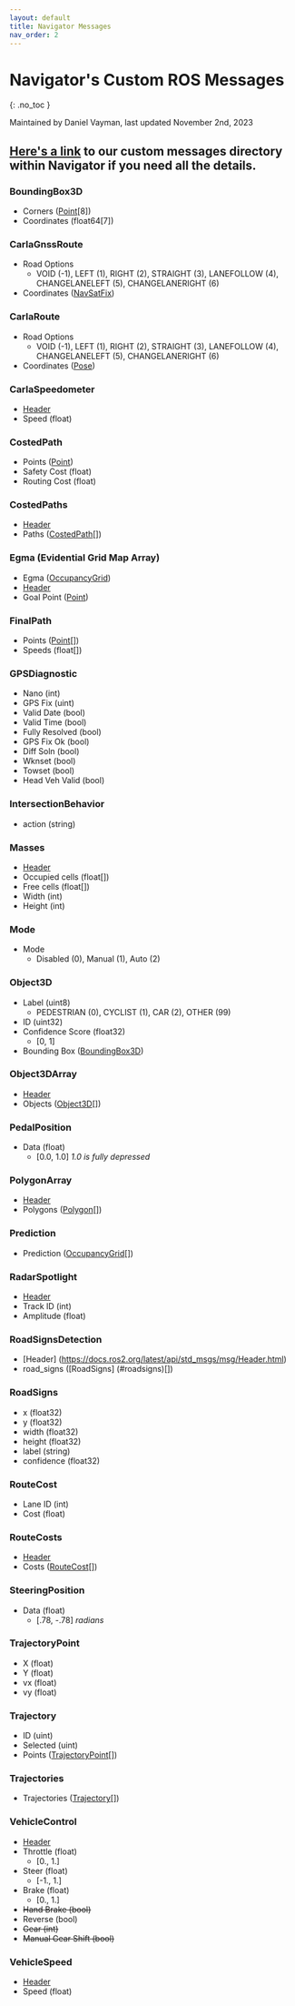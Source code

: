```yaml
---
layout: default
title: Navigator Messages
nav_order: 2
---
```


# Navigator's Custom ROS Messages
{: .no_toc }

Maintained by Daniel Vayman, last updated November 2nd, 2023

## [Here's a link](https://github.com/Nova-UTD/navigator/tree/dev/src/msg/navigator_msgs/msg) to our custom messages directory within Navigator if you need all the details.

### BoundingBox3D
- Corners ([Point](https://docs.ros2.org/latest/api/geometry_msgs/msg/Point.html)[8])
- Coordinates (float64[7])

### CarlaGnssRoute
- Road Options
  - VOID (-1), LEFT (1), RIGHT (2), STRAIGHT (3), LANEFOLLOW (4), CHANGELANELEFT (5), CHANGELANERIGHT (6)
- Coordinates ([NavSatFix](https://docs.ros2.org/latest/api/sensor_msgs/msg/NavSatFix.html))

### CarlaRoute
- Road Options
  - VOID (-1), LEFT (1), RIGHT (2), STRAIGHT (3), LANEFOLLOW (4), CHANGELANELEFT (5), CHANGELANERIGHT (6)
- Coordinates ([Pose](https://docs.ros2.org/latest/api/geometry_msgs/msg/Pose.html))

### CarlaSpeedometer
- [Header](https://docs.ros2.org/latest/api/std_msgs/msg/Header.html)
- Speed (float)

### CostedPath
- Points ([Point](https://docs.ros2.org/latest/api/geometry_msgs/msg/Point.html))
- Safety Cost (float)
- Routing Cost (float)

### CostedPaths
- [Header](https://docs.ros2.org/latest/api/std_msgs/msg/Header.html)
- Paths ([CostedPath](#costedpath)[])

### Egma (Evidential Grid Map Array)
- Egma ([OccupancyGrid](https://docs.ros2.org/foxy/api/nav_msgs/msg/OccupancyGrid.html))
- [Header](https://docs.ros2.org/latest/api/std_msgs/msg/Header.html)
- Goal Point ([Point](https://docs.ros2.org/latest/api/geometry_msgs/msg/Point.html))

### FinalPath
- Points ([Point](https://docs.ros2.org/latest/api/geometry_msgs/msg/Point.html)[])
- Speeds (float[])

### GPSDiagnostic
- Nano (int)
- GPS Fix (uint)
- Valid Date (bool)
- Valid Time (bool)
- Fully Resolved (bool)
- GPS Fix Ok (bool)
- Diff Soln (bool)
- Wknset (bool)
- Towset (bool)
- Head Veh Valid (bool)

### IntersectionBehavior
- action (string)

### Masses
- [Header](https://docs.ros2.org/latest/api/std_msgs/msg/Header.html)
- Occupied cells (float[])
- Free cells (float[])
- Width (int)
- Height (int)

### Mode
- Mode
  - Disabled (0), Manual (1), Auto (2)

### Object3D
- Label (uint8)
  - PEDESTRIAN (0), CYCLIST (1), CAR (2), OTHER (99)
- ID (uint32)
- Confidence Score (float32)
  - [0, 1]
- Bounding Box ([BoundingBox3D](#boundingbox3d))

### Object3DArray
- [Header](https://docs.ros2.org/latest/api/std_msgs/msg/Header.html)
- Objects ([Object3D](#object3d)[])

### PedalPosition
- Data (float)
  - [0.0, 1.0] *1.0 is fully depressed*

### PolygonArray
- [Header](https://docs.ros2.org/latest/api/std_msgs/msg/Header.html)
- Polygons ([Polygon](https://docs.ros2.org/latest/api/geometry_msgs/msg/Polygon.html)[])
### Prediction
- Prediction ([OccupancyGrid](https://docs.ros2.org/foxy/api/nav_msgs/msg/OccupancyGrid.html)[])

### RadarSpotlight
- [Header](https://docs.ros2.org/latest/api/std_msgs/msg/Header.html)
- Track ID (int)
- Amplitude (float)

### RoadSignsDetection
- [Header] (https://docs.ros2.org/latest/api/std_msgs/msg/Header.html)
- road_signs ([RoadSigns] (#roadsigns)[])

### RoadSigns
- x (float32)
- y (float32)
- width (float32)
- height (float32)
- label (string)
- confidence (float32)

### RouteCost
- Lane ID (int)
- Cost (float)

### RouteCosts
- [Header](https://docs.ros2.org/latest/api/std_msgs/msg/Header.html)
- Costs ([RouteCost](#routecost)[])

### SteeringPosition
- Data (float)
  - [.78, -.78] *radians*

### TrajectoryPoint
- X (float)
- Y (float)
- vx (float)
- vy (float)

### Trajectory
- ID (uint)
- Selected (uint)
- Points ([TrajectoryPoint](#trajectorypoint)[])

### Trajectories
- Trajectories ([Trajectory](#trajectory)[])

### VehicleControl
- [Header](https://docs.ros2.org/latest/api/std_msgs/msg/Header.html)
- Throttle (float)
  - [0., 1.]
- Steer (float)
  - [-1., 1.]
- Brake (float)
  - [0., 1.]
- ~~Hand Brake (bool)~~
- Reverse (bool)
- ~~Gear (int)~~
- ~~Manual Gear Shift (bool)~~

### VehicleSpeed
- [Header](https://docs.ros2.org/latest/api/std_msgs/msg/Header.html)
- Speed (float)